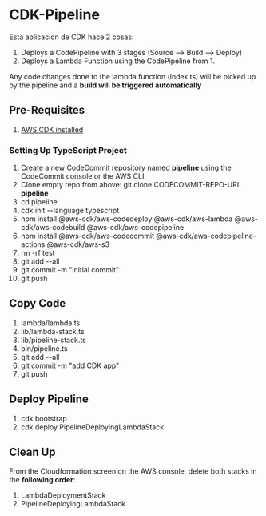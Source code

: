 # CDK-Pipeline

Esta aplicacion de CDK hace 2 cosas:

1. Deploys a CodePipeline with 3 stages (Source --> Build --> Deploy)
2. Deploys a Lambda Function using the CodePipeline from 1.

Any code changes done to the lambda function (index.ts) will be picked up by the pipeline and a **build will be triggered automatically**

## Pre-Requisites
1. [AWS CDK installed](https://cdkworkshop.com/15-prerequisites/500-toolkit.html)

### Setting Up TypeScript Project
1. Create a new CodeCommit repository named **pipeline** using the CodeCommit console or the AWS CLI.
2. Clone empty repo from above: git clone CODECOMMIT-REPO-URL **pipeline**
3. cd pipeline
4. cdk init --language typescript
5. npm install @aws-cdk/aws-codedeploy @aws-cdk/aws-lambda @aws-cdk/aws-codebuild @aws-cdk/aws-codepipeline
6. npm install @aws-cdk/aws-codecommit @aws-cdk/aws-codepipeline-actions @aws-cdk/aws-s3
7. rm -rf test
8. git add --all
9. git commit -m "initial commit"
10. git push

## Copy Code

1. lambda/lambda.ts
2. lib/lambda-stack.ts
3. lib/pipeline-stack.ts
4. bin/pipeline.ts
5. git add --all
6. git commit -m "add CDK app"
7. git push

## Deploy Pipeline

1. cdk bootstrap
2. cdk deploy PipelineDeployingLambdaStack

## Clean Up

From the Cloudformation screen on the AWS console, delete both stacks in the **following order**:

1. LambdaDeploymentStack
2. PipelineDeployingLambdaStack

